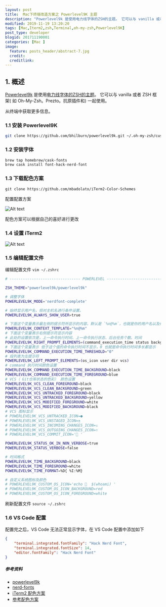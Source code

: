 ```yaml
---
layout: post
title:  Mac下终端改造方案之 Powerlevel9K 主题
description: "Powerlevel9k 是使用电力线字体的ZSH的主题。 它可以与 vanilla 或者 ZSH 框架( 如 Oh-My-Zsh。Prezto。抗原插件和) 一起使用。从终端中获取更多信息。"
modified: 2019-11-19 13:20:20
tags: [Mac,Iterm2,zsh,Terminal,oh-my-zsh,Powerlevel9K]
post_type: developer
blogid: 201711190001
categories: [Mac ]
image:
  feature: posts_header/abstract-7.jpg
  credit:
  creditlink:
---
```



## 1. 概述

[Powerlevel9k][1] 是使用[电力线字体的ZSH的主题](https://github.com/powerline/fonts)。 它可以与 vanilla 或者 ZSH 框架( 如 Oh-My-Zsh。Prezto。抗原插件和) 一起使用。

从终端中获取更多信息。


### 1.1 安装 Powerlevel9K

``` bash
git clone https://github.com/bhilburn/powerlevel9k.git ~/.oh-my-zsh/custom/themes/powerlevel9k
```

### 1.2 安装字体

```bash
brew tap homebrew/cask-fonts
brew cask install font-hack-nerd-font
```

### 1.3 下载配色方案

```
git clone https://github.com/mbadolato/iTerm2-Color-Schemes
```

配置配置方案

![Alt text](http://image.lingfeng.me/images/content/iterm2_import_2019_11_22_002.jpg)

配色方案可以根据自己的喜好进行更改


### 1.4 设置 iTerm2

![Alt text](http://image.lingfeng.me/images/content/iterm2_powerlevel9k_2019_11_22_001.jpg)

### 1.5 编辑配置文件

编辑配置文件 `vim ~/.zshrc`


```bash
# -------------------------------- POWERLEVEL ---------------------------------

ZSH_THEME="powerlevel9k/powerlevel9k"

# 调整字体
POWERLEVEL9K_MODE='nerdfont-complete' 

# 始终显示用户名，但对主机名进行条件设置。
POWERLEVEL9K_ALWAYS_SHOW_USER=true

# 下面这个变量表示最左侧的提示符所显示的内容，默认是 `%n@%m`，也就是你的用户名以及终端名称。 
POWERLEVEL9K_CONTEXT_TEMPLATE="%n@%m"
# 下面这个变量表示右侧提示符显示内容
# 此处的设置依次是，上一命令执行时间、上一命令执行状态、后台任务个数、时间
POWERLEVEL9K_RIGHT_PROMPT_ELEMENTS=(command_execution_time status background_jobs time)
# 下面这个变量表示 低于这个值的命令执行时间不显示，0 也就是命令执行时间多长都显示
POWERLEVEL9K_COMMAND_EXECUTION_TIME_THRESHOLD="0"
# 段列表为左提示符
POWERLEVEL9K_LEFT_PROMPT_ELEMENTS=(os_icon user dir vcs)
# command 执行时间颜色设置
POWERLEVEL9K_COMMAND_EXECUTION_TIME_BACKGROUND=black
POWERLEVEL9K_COMMAND_EXECUTION_TIME_FOREGROUND=blue
# VCS（ Git仓库状态的色彩） 颜色设置
POWERLEVEL9K_VCS_CLEAN_FOREGROUND=black
POWERLEVEL9K_VCS_CLEAN_BACKGROUND=green
POWERLEVEL9K_VCS_UNTRACKED_FOREGROUND=black
POWERLEVEL9K_VCS_UNTRACKED_BACKGROUND=yellow
POWERLEVEL9K_VCS_MODIFIED_FOREGROUND=white
POWERLEVEL9K_VCS_MODIFIED_BACKGROUND=black
# VCS 图标显示
# POWERLEVEL9K_VCS_UNTRACKED_ICON=●
# POWERLEVEL9K_VCS_UNSTAGED_ICON=±
# POWERLEVEL9K_VCS_INCOMING_CHANGES_ICON=↓
# POWERLEVEL9K_VCS_OUTGOING_CHANGES_ICON=↑
# POWERLEVEL9K_VCS_COMMIT_ICON=' '

POWERLEVEL9K_STATUS_OK_IN_NON_VERBOSE=true
POWERLEVEL9K_STATUS_VERBOSE=false

# 时间格式
POWERLEVEL9K_TIME_BACKGROUND=black
POWERLEVEL9K_TIME_FOREGROUND=white
POWERLEVEL9K_TIME_FORMAT=%D{ %I:%M}

# 自定义系统图标及颜色
# POWERLEVEL9K_CUSTOM_OS_ICON='echo   $(whoami) '
# POWERLEVEL9K_CUSTOM_OS_ICON_BACKGROUND=red
# POWERLEVEL9K_CUSTOM_OS_ICON_FOREGROUND=white
```

刷新配置文件 `source ~/.zshrc`


### 1.6 VS Code 配置

配置完之后，VS Code 无法正常显示字体，在 VS Code 配置中添加如下

```json
{
    "terminal.integrated.fontFamily": "Hack Nerd Font",
    "terminal.integrated.fontSize": 14,
    "editor.fontFamily": "Hack Nerd Font"
}
```



##### 参考资料

- [powerlevel9k][1]
- [nerd-fonts][2]
- [iTerm2 配色方案](https://github.com/mbadolato/iTerm2-Color-Schemes)
- [参考配色方案](https://github.com/daniruiz/dotfiles)

[1]:https://github.com/Powerlevel9k/powerlevel9k
[2]:https://github.com/ryanoasis/nerd-fonts


